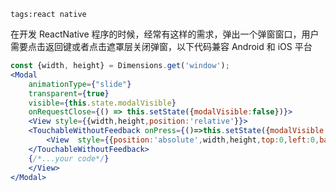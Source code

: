 ```
tags:react native
```
在开发 ReactNative 程序的时候，经常有这样的需求，弹出一个弹窗窗口，用户需要点击返回键或者点击遮罩层关闭弹窗，以下代码兼容 Android 和 iOS 平台
<!--more-->
```jsx
const {width, height} = Dimensions.get('window');
<Modal
    animationType={"slide"}
    transparent={true}
    visible={this.state.modalVisible}
    onRequestClose={() => this.setState({modalVisible:false})}>
    <View style={{width,height,position:'relative'}}>
    <TouchableWithoutFeedback onPress={()=>this.setState({modalVisible:false})}>
        <View  style={{position:'absolute',width,height,top:0,left:0,backgroundColor:'rgba(0,0,0,.5)'}}/>
    </TouchableWithoutFeedback>
    {/*...your code*/}
    </View>
</Modal>
```

